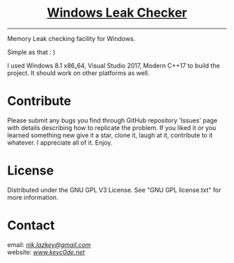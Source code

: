 <h1 align="center">
	<a href="https://github.com/KeyC0de/WindowsLeakChecker">Windows Leak Checker</a>
</h1>
<hr>


Memory Leak checking facility for Windows.

Simple as that : )

I used Windows 8.1 x86_64, Visual Studio 2017, Modern C++17 to build the project. It should work on other platforms as well.


# Contribute

Please submit any bugs you find through GitHub repository 'Issues' page with details describing how to replicate the problem. If you liked it or you learned something new give it a star, clone it, laugh at it, contribute to it whatever. I appreciate all of it. Enjoy.


# License

Distributed under the GNU GPL V3 License. See "GNU GPL license.txt" for more information.


# Contact

email: *nik.lazkey@gmail.com*</br>
website: *www.keyc0de.net*
